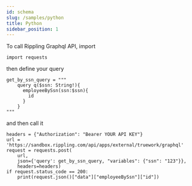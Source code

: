 ```yaml
---
id: schema
slug: /samples/python
title: Python
sidebar_position: 1
---
```


To call Rippling Graphql API, import 
```
import requests
```

then define your query

```
get_by_ssn_query = """
    query q($ssn: String!){
      employeeBySsn(ssn:$ssn){
        id
      }
    }
"""
```

and then call it

```
headers = {"Authorization": "Bearer YOUR API KEY"}
url = 'https://sandbox.rippling.com/api/apps/external/truework/graphql'
request = requests.post(
    url, 
    json={'query': get_by_ssn_query, "variables": {"ssn": "123"}},
    headers=headers)
if request.status_code == 200:
    print(request.json()["data"]["employeeBySsn"]["id"])

```
